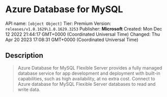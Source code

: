 # Azure Database for MySQL
API name: `[object Object]`
Tier: Premium
Version: `releases/v1.0.1629\1.0.1629.3253`
Publisher: **Microsoft**
Created: Mon Dec 12 2022 21:44:17 GMT+0000 (Coordinated Universal Time)
Changed: Thu Apr 20 2023 17:08:31 GMT+0000 (Coordinated Universal Time)

## Description
> Azure Database for MySQL Flexible Server provides a fully managed database service for app development and deployment with built-in capabilities, such as high availability, at no extra cost. Connect to Azure database for MySQL Flexible Server databases to read and write data.
